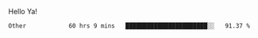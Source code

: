 Hello Ya!

<!--START_SECTION:waka-->

```text
Other            60 hrs 9 mins   ███████████████████████░░   91.37 %
```

<!--END_SECTION:waka-->
